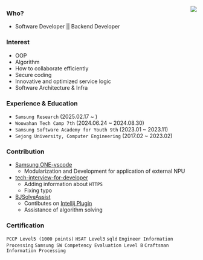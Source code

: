 <a target="_blank" href="https://solved.ac/profile/rlagusdnr120"><img align='right' src="http://mazassumnida.wtf/api/v2/generate_badge?boj=rlagusdnr120"></a>

### Who?
- Software Developer || Backend Developer

### Interest
- OOP
- Algorithm
- How to collaborate efficiently
- Secure coding
- Innovative and optimized service logic
- Software Architecture & Infra

### Experience & Education
- `Samsung Research` (2025.02.17 ~ )
- `Woowahan Tech Camp 7th` (2024.06.24 ~ 2024.08.30)
- `Samsung Software Academy for Youth 9th` (2023.01 ~ 2023.11)
- `Sejong University, Computer Engineering` (2017.02 ~ 2023.02)

### Contribution
- [Samsung ONE-vscode](https://github.com/Samsung/ONE-vscode/issues/1621)
  - Modularization and Development for application of external NPU
- [tech-interview-for-developer](https://github.com/gyoogle/tech-interview-for-developer/pull/160)
  - Adding information about `HTTPS`
  - Fixing typo
- [BJSolveAssist](https://github.com/Hyeon-Uk/BJSolveAssist)
  - Contibutes on [Intellij Plugin](https://plugins.jetbrains.com/plugin/23468-bjsolveassist)
  - Assistance of algorithm solving
 
### Certification
`PCCP Level5 (1000 points)` `HSAT Level3` `sqld` `Engineer Information Processing` `Samsung SW Competency Evaluation Level B` `Craftsman Information Processing` 
